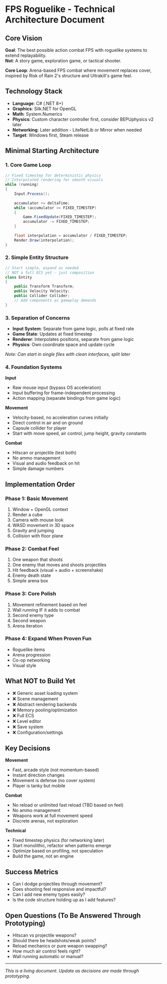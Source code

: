 # FPS Roguelike - Technical Architecture Document

## Core Vision
**Goal**: The best possible action combat FPS with roguelike systems to extend replayability.  
**Not**: A story game, exploration game, or tactical shooter.

**Core Loop**: Arena-based FPS combat where movement replaces cover, inspired by Risk of Rain 2's structure and Ultrakill's game feel.

## Technology Stack
- **Language**: C# (.NET 8+)
- **Graphics**: Silk.NET for OpenGL
- **Math**: System.Numerics 
- **Physics**: Custom character controller first, consider BEPUphysics v2 later
- **Networking**: Later addition - LiteNetLib or Mirror when needed
- **Target**: Windows first, Steam release

## Minimal Starting Architecture

### 1. Core Game Loop
```csharp
// Fixed timestep for deterministic physics
// Interpolated rendering for smooth visuals
while (running)
{
    Input.Process();
    
    accumulator += deltaTime;
    while (accumulator >= FIXED_TIMESTEP)
    {
        Game.FixedUpdate(FIXED_TIMESTEP);
        accumulator -= FIXED_TIMESTEP;
    }
    
    float interpolation = accumulator / FIXED_TIMESTEP;
    Render.Draw(interpolation);
}
```

### 2. Simple Entity Structure
```csharp
// Start simple, expand as needed
// NOT a full ECS yet - just composition
class Entity 
{
    public Transform Transform;
    public Velocity Velocity;  
    public Collider Collider;
    // Add components as gameplay demands
}
```

### 3. Separation of Concerns
- **Input System**: Separate from game logic, polls at fixed rate
- **Game State**: Updates at fixed timestep
- **Renderer**: Interpolates positions, separate from game logic
- **Physics**: Own coordinate space and update cycle

*Note: Can start in single files with clean interfaces, split later*

### 4. Foundation Systems

**Input**
- Raw mouse input (bypass OS acceleration)
- Input buffering for frame-independent processing
- Action mapping (separate bindings from game logic)

**Movement**
- Velocity-based, no acceleration curves initially
- Direct control in air and on ground
- Capsule collider for player
- Start with move speed, air control, jump height, gravity constants

**Combat**
- Hitscan or projectile (test both)
- No ammo management
- Visual and audio feedback on hit
- Simple damage numbers

## Implementation Order

### Phase 1: Basic Movement
1. Window + OpenGL context
2. Render a cube
3. Camera with mouse look
4. WASD movement in 3D space
5. Gravity and jumping
6. Collision with floor plane

### Phase 2: Combat Feel
1. One weapon that shoots
2. One enemy that moves and shoots projectiles
3. Hit feedback (visual + audio + screenshake)
4. Enemy death state
5. Simple arena box

### Phase 3: Core Polish
1. Movement refinement based on feel
2. Wall running IF it adds to combat
3. Second enemy type
4. Second weapon
5. Arena iteration

### Phase 4: Expand When Proven Fun
- Roguelike items
- Arena progression
- Co-op networking
- Visual style

## What NOT to Build Yet
- ❌ Generic asset loading system
- ❌ Scene management
- ❌ Abstract rendering backends  
- ❌ Memory pooling/optimization
- ❌ Full ECS
- ❌ Level editor
- ❌ Save system
- ❌ Configuration/settings

## Key Decisions

**Movement**
- Fast, arcade style (not momentum-based)
- Instant direction changes
- Movement is defense (no cover system)
- Player is tanky but mobile

**Combat**  
- No reload or unlimited fast reload (TBD based on feel)
- No ammo management
- Weapons work at full movement speed
- Discrete arenas, not exploration

**Technical**
- Fixed timestep physics (for networking later)
- Start monolithic, refactor when patterns emerge
- Optimize based on profiling, not speculation
- Build the game, not an engine

## Success Metrics
- Can I dodge projectiles through movement?
- Does shooting feel responsive and impactful?
- Can I add new enemy types easily?
- Is the code structure holding up as I add features?

## Open Questions (To Be Answered Through Prototyping)
- Hitscan vs projectile weapons?
- Should there be headshots/weak points?
- Reload mechanics or pure weapon swapping?
- How much air control feels right?
- Wall running automatic or manual?

---
*This is a living document. Update as decisions are made through prototyping.*